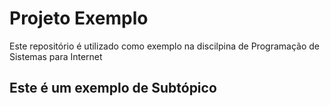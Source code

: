 # Projeto Exemplo

Este repositório é utilizado como exemplo na discilpina de Programação de Sistemas para Internet

## Este é um exemplo de Subtópico

